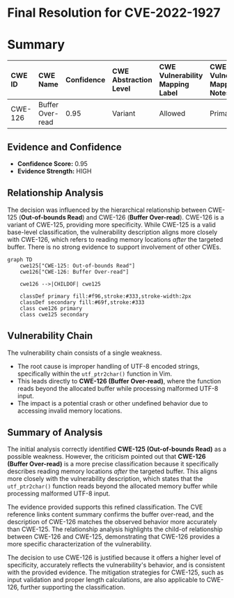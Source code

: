 # Final Resolution for CVE-2022-1927

# Summary
| CWE ID  | CWE Name                       | Confidence | CWE Abstraction Level | CWE Vulnerability Mapping Label | CWE-Vulnerability Mapping Notes |
| :-------- | :----------------------------- | :--------- | :-------------------- | :------------------------------ | :------------------------------ |
| CWE-126 | Buffer Over-read | 0.95 | Variant | Allowed | Primary CWE |

## Evidence and Confidence

*   **Confidence Score:** 0.95
*   **Evidence Strength:** HIGH

## Relationship Analysis
The decision was influenced by the hierarchical relationship between CWE-125 (**Out-of-bounds Read**) and CWE-126 (**Buffer Over-read**). CWE-126 is a variant of CWE-125, providing more specificity. While CWE-125 is a valid base-level classification, the vulnerability description aligns more closely with CWE-126, which refers to reading memory locations *after* the targeted buffer. There is no strong evidence to support involvement of other CWEs.

```mermaid
graph TD
    cwe125["CWE-125: Out-of-bounds Read"]
    cwe126["CWE-126: Buffer Over-read"]
    
    cwe126 -->|CHILDOF| cwe125
    
    classDef primary fill:#f96,stroke:#333,stroke-width:2px
    classDef secondary fill:#69f,stroke:#333
    class cwe126 primary
    class cwe125 secondary
```

## Vulnerability Chain
The vulnerability chain consists of a single weakness.
  - The root cause is improper handling of UTF-8 encoded strings, specifically within the `utf_ptr2char()` function in Vim.
  - This leads directly to **CWE-126 (Buffer Over-read)**, where the function reads beyond the allocated buffer while processing malformed UTF-8 input.
  - The impact is a potential crash or other undefined behavior due to accessing invalid memory locations.

## Summary of Analysis
The initial analysis correctly identified **CWE-125 (Out-of-bounds Read)** as a possible weakness. However, the criticism pointed out that **CWE-126 (Buffer Over-read)** is a more precise classification because it specifically describes reading memory locations *after* the targeted buffer. This aligns more closely with the vulnerability description, which states that the `utf_ptr2char()` function reads beyond the allocated memory buffer while processing malformed UTF-8 input.

The evidence provided supports this refined classification. The CVE reference links content summary confirms the buffer over-read, and the description of CWE-126 matches the observed behavior more accurately than CWE-125. The relationship analysis highlights the child-of relationship between CWE-126 and CWE-125, demonstrating that CWE-126 provides a more specific characterization of the vulnerability.

The decision to use CWE-126 is justified because it offers a higher level of specificity, accurately reflects the vulnerability's behavior, and is consistent with the provided evidence. The mitigation strategies for CWE-125, such as input validation and proper length calculations, are also applicable to CWE-126, further supporting the classification.